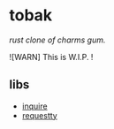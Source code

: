 # tobak

_rust clone of charms gum._

![WARN] This is W.I.P. !

## libs
- [inquire](https://crates.io/crates/inquire)
- [requestty](https://crates.io/crates/requestty)
